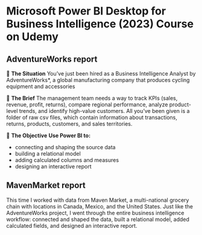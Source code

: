 # Microsoft Power BI Desktop for Business Intelligence (2023) Course on Udemy

## AdventureWorks report
:paperclip: **The Situation**
You’ve just been hired as a Business Intelligence Analyst by AdventureWorks*, a global manufacturing company that produces cycling equipment and accessories

:paperclip: **The Brief**
The management team needs a way to track KPIs (sales, revenue, profit, returns), compare regional performance, analyze product-level trends, and identify high-value customers. All you’ve been given is a folder of raw csv files, which contain information about transactions, returns, products, customers, and sales territories.

:paperclip: **The Objective**
**Use Power BI to:**
+ connecting and shaping the source data
+ building a relational model
+ adding calculated columns and measures
+ designing an interactive report

## MavenMarket report
This time I worked with data from Maven Market, a multi-national grocery chain with locations in Canada, Mexico, and the United States. Just like the AdventureWorks project, I went through the entire business intelligence workflow: connected and shaped the data, built a relational model, added calculated fields, and designed an interactive report. 
